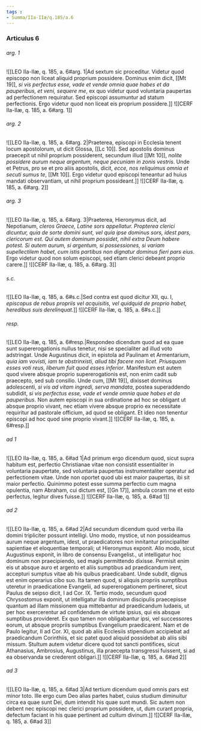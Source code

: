 ```yaml
---
tags : 
- Summa/IIa-IIæ/q.185/a.6
---
```


### Articulus 6

###### arg. 1
![[LEO IIa-IIæ, q. 185, a. 6#arg. 1|Ad sextum sic proceditur. Videtur quod episcopo non liceat aliquid proprium possidere. Dominus enim dicit, [[Mt 19]], *si vis perfectus esse, vade et vende omnia quae habes et da pauperibus, et veni, sequere me*, ex quo videtur quod voluntaria paupertas ad perfectionem requiratur. Sed episcopi assumuntur ad statum perfectionis. Ergo videtur quod non liceat eis proprium possidere.]]
![[CERF IIa-IIæ, q. 185, a. 6#arg. 1]]

###### arg. 2
![[LEO IIa-IIæ, q. 185, a. 6#arg. 2|Praeterea, episcopi in Ecclesia tenent locum apostolorum, ut dicit Glossa, [[Lc 10]]. Sed apostolis dominus praecepit ut nihil proprium possiderent, secundum illud [[Mt 10]], *nolite possidere aurum neque argentum, neque pecuniam in zonis vestris*. Unde et Petrus, pro se et pro aliis apostolis, dicit, *ecce, nos reliquimus omnia et secuti sumus te*, [[Mt 10]]. Ergo videtur quod episcopi teneantur ad huius mandati observantiam, ut nihil proprium possideant.]]
![[CERF IIa-IIæ, q. 185, a. 6#arg. 2]]

###### arg. 3
![[LEO IIa-IIæ, q. 185, a. 6#arg. 3|Praeterea, Hieronymus dicit, ad Nepotianum, *cleros Graece, Latine sors appellatur. Propterea clerici dicuntur, quia de sorte domini sunt, vel quia ipse dominus sors, idest pars, clericorum est. Qui autem dominum possidet, nihil extra Deum habere potest. Si autem aurum, si argentum, si possessiones, si variam supellectilem habet, cum istis partibus non dignatur dominus fieri pars eius*. Ergo videtur quod non solum episcopi, sed etiam clerici debeant proprio carere.]]
![[CERF IIa-IIæ, q. 185, a. 6#arg. 3]]

###### s.c.
![[LEO IIa-IIæ, q. 185, a. 6#s.c.|Sed contra est quod dicitur XII, qu. I, *episcopus de rebus propriis vel acquisitis, vel quidquid de proprio habet, heredibus suis derelinquat*.]]
![[CERF IIa-IIæ, q. 185, a. 6#s.c.]]

###### resp.
![[LEO IIa-IIæ, q. 185, a. 6#resp.|Respondeo dicendum quod ad ea quae sunt supererogationis nullus tenetur, nisi se specialiter ad illud voto adstringat. Unde Augustinus dicit, in epistola ad Paulinam et Armentarium, *quia iam vovisti, iam te obstrinxisti, aliud tibi facere non licet. Priusquam esses voti reus, liberum fuit quod esses inferior*. Manifestum est autem quod vivere absque proprio supererogationis est, non enim cadit sub praecepto, sed sub consilio. Unde cum, [[Mt 19]], dixisset dominus adolescenti, *si vis ad vitam ingredi, serva mandata*, postea superaddendo subdidit, *si vis perfectus esse, vade et vende omnia quae habes et da pauperibus*. Non autem episcopi in sua ordinatione ad hoc se obligant ut absque proprio vivant, nec etiam vivere absque proprio ex necessitate requiritur ad pastorale officium, ad quod se obligant. Et ideo non tenentur episcopi ad hoc quod sine proprio vivant.]]
![[CERF IIa-IIæ, q. 185, a. 6#resp.]]

###### ad 1
![[LEO IIa-IIæ, q. 185, a. 6#ad 1|Ad primum ergo dicendum quod, sicut supra habitum est, perfectio Christianae vitae non consistit essentialiter in voluntaria paupertate, sed voluntaria paupertas instrumentaliter operatur ad perfectionem vitae. Unde non oportet quod ubi est maior paupertas, ibi sit maior perfectio. Quinimmo potest esse summa perfectio cum magna opulentia, nam Abraham, cui dictum est, [[Gn 17]], ambula coram me et esto perfectus, legitur dives fuisse.]]
![[CERF IIa-IIæ, q. 185, a. 6#ad 1]]

###### ad 2
![[LEO IIa-IIæ, q. 185, a. 6#ad 2|Ad secundum dicendum quod verba illa domini tripliciter possunt intelligi. Uno modo, mystice, ut non possideamus aurum neque argentum, idest, ut praedicatores non innitantur principaliter sapientiae et eloquentiae temporali; ut Hieronymus exponit. Alio modo, sicut Augustinus exponit, in libro de consensu Evangelist., ut intelligatur hoc dominum non praecipiendo, sed magis permittendo dixisse. Permisit enim eis ut absque auro et argento et aliis sumptibus ad praedicandum irent, accepturi sumptus vitae ab his quibus praedicabant. Unde subdit, dignus est enim operarius cibo suo. Ita tamen quod, si aliquis propriis sumptibus uteretur in praedicatione Evangelii, ad supererogationem pertineret, sicut Paulus de seipso dicit, I ad Cor. IX. Tertio modo, secundum quod Chrysostomus exponit, ut intelligatur illa dominum discipulis praecepisse quantum ad illam missionem qua mittebantur ad praedicandum Iudaeis, ut per hoc exercerentur ad confidendum de virtute ipsius, qui eis absque sumptibus provideret. Ex quo tamen non obligabantur ipsi, vel successores eorum, ut absque propriis sumptibus Evangelium praedicarent. Nam et de Paulo legitur, II ad Cor. XI, quod ab aliis Ecclesiis stipendium accipiebat ad praedicandum Corinthiis, et sic patet quod aliquid possidebat ab aliis sibi missum. Stultum autem videtur dicere quod tot sancti pontifices, sicut Athanasius, Ambrosius, Augustinus, illa praecepta transgressi fuissent, si ad ea observanda se crederent obligari.]]
![[CERF IIa-IIæ, q. 185, a. 6#ad 2]]

###### ad 3
![[LEO IIa-IIæ, q. 185, a. 6#ad 3|Ad tertium dicendum quod omnis pars est minor toto. Ille ergo cum Deo alias partes habet, cuius studium diminuitur circa ea quae sunt Dei, dum intendit his quae sunt mundi. Sic autem non debent nec episcopi nec clerici proprium possidere, ut, dum curant propria, defectum faciant in his quae pertinent ad cultum divinum.]]
![[CERF IIa-IIæ, q. 185, a. 6#ad 3]]

